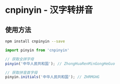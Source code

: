 # cnpinyin - 汉字转拼音

## 使用方法

```bash
npm install cnpinyin --save
```

```js
import pinyin from 'cnpinyin'

// 获取全拼字母
pinyin('中华人民共和国'); // ZhongHuaRenMinGongHeGuo

// 获取拼音首字母
pinyin.initials('中华人民共和国'); // ZHRMGHG

```

